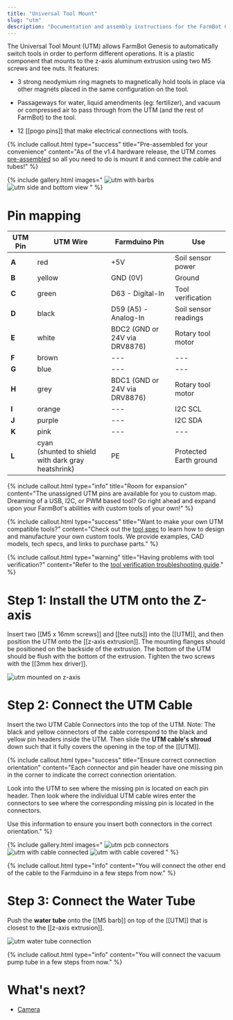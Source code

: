 ```yaml
---
title: "Universal Tool Mount"
slug: "utm"
description: "Documentation and assembly instructions for the FarmBot Genesis universal tool mount"
---
```


The Universal Tool Mount (UTM) allows FarmBot Genesis to automatically switch tools in order to perform different operations. It is a plastic component that mounts to the z-axis aluminum extrusion using two M5 screws and tee nuts. It features:

* 3 strong neodymium ring magnets to magnetically hold tools in place via other magnets placed in the same configuration on the tool.

* Passageways for water, liquid amendments (eg: fertilizer), and vacuum or compressed air to pass through from the UTM (and the rest of FarmBot) to the tool.

* 12 [[pogo pins]] that make electrical connections with tools.

{%
include callout.html
type="success"
title="Pre-assembled for your convenience"
content="As of the v1.4 hardware release, the UTM comes [pre-assembled](../../manufacturing/pre-assembly/tools/utm.md) so all you need to do is mount it and connect the cable and tubes!"
%}

{% include gallery.html images="
![utm with barbs](_images/utm_with_barbs.jpg)
![utm side and bottom view](_images/utm_side_and_bottom_view.jpg)
" %}

# Pin mapping

|UTM Pin|UTM Wire                                      |Farmduino Pin                |Use         |
|-------|----------------------------------------------|-----------------------------|------------|
|**A**  |<span class="cable-color red">red</span>      |+5V                          |Soil sensor power
|**B**  |<span class="cable-color yellow">yellow</span>|GND (0V)                     |Ground
|**C**  |<span class="cable-color green">green</span>  |D63 - Digital-In             |Tool verification
|**D**  |<span class="cable-color black">black</span>  |D59 (A5) - Analog-In         |Soil sensor readings
|**E**  |<span class="cable-color white">white</span>  |BDC2 (GND or 24V via DRV8876)|Rotary tool motor
|**F**  |<span class="cable-color brown">brown</span>  |---                          |---
|**G**  |<span class="cable-color blue">blue</span>    |---                          |---
|**H**  |<span class="cable-color grey">grey</span>    |BDC1 (GND or 24V via DRV8876)|Rotary tool motor
|**I**  |<span class="cable-color orange">orange</span>|---                          |I2C SCL
|**J**  |<span class="cable-color purple">purple</span>|---                          |I2C SDA
|**K**  |<span class="cable-color pink">pink</span>    |---                          |---
|**L**  |<span class="cable-color cyan">cyan</span><br>(shunted to shield with dark gray heatshrink)|PE|Protected Earth ground

{%
include callout.html
type="info"
title="Room for expansion"
content="The unassigned UTM pins are available for you to custom map. Dreaming of a USB, I2C, or PWM based tool? Go right ahead and expand upon your FarmBot's abilities with custom tools of your own!"
%}

{%
include callout.html
type="success"
title="Want to make your own UTM compatible tools?"
content="Check out the [tool spec](../../extras/mods/tool-spec.md) to learn how to design and manufacture your own custom tools. We provide examples, CAD models, tech specs, and links to purchase parts."
%}

{%
include callout.html
type="warning"
title="Having problems with tool verification?"
content="Refer to the [tool verification troubleshooting guide](../../extras/troubleshooting/tool-verification.md)."
%}

# Step 1: Install the UTM onto the Z-axis

Insert two [[M5 x 16mm screws]] and [[tee nuts]] into the [[UTM]], and then position the UTM onto the [[z-axis extrusion]]. The mounting flanges should be positioned on the backside of the extrusion. The bottom of the UTM should be flush with the bottom of the extrusion. Tighten the two screws with the [[3mm hex driver]].

![utm mounted on z-axis](_images/utm_mounted_on_z-axis.png)

# Step 2: Connect the UTM Cable

Insert the two UTM Cable Connectors into the top of the UTM. Note: The black and yellow connectors of the cable correspond to the black and yellow pin headers inside the UTM. Then slide the **UTM cable's shroud** down such that it fully covers the opening in the top of the [[UTM]].

{%
include callout.html
type="success"
title="Ensure correct connection orientation"
content="Each connector and pin header have one missing pin in the corner to indicate the correct connection orientation.

Look into the UTM to see where the missing pin is located on each pin header. Then look where the individual UTM cable wires enter the connectors to see where the corresponding missing pin is located in the connectors.

Use this information to ensure you insert both connectors in the correct orientation."
%}

{% include gallery.html images="
![utm pcb connectors](_images/utm_pcb_connectors.png)
![utm with cable connected](_images/utm_with_cable_connected.png)
![utm with cable covered](_images/utm_with_cable_covered.png)
" %}

{%
include callout.html
type="info"
content="You will connect the other end of the cable to the Farmduino in a few steps from now."
%}

# Step 3: Connect the Water Tube

Push the **water tube** onto the [[M5 barb]] on top of the [[UTM]] that is closest to the [[z-axis extrusion]].

![utm water tube connection](_images/utm_water_tube_connection.png)

{%
include callout.html
type="info"
content="You will connect the vacuum pump tube in a few steps from now."
%}

# What's next?

 * [Camera](camera.md)
